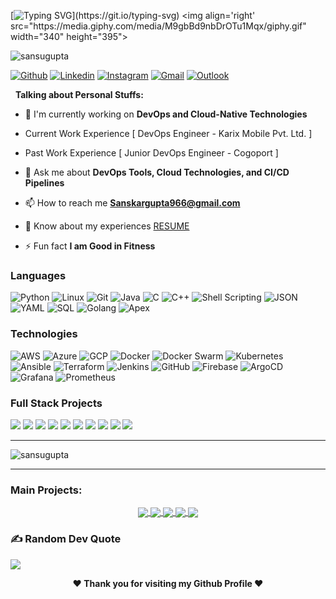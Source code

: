 [![Typing SVG](https://readme-typing-svg.herokuapp.com?font=Righteous&weight=10&size=30&duration=3000&pause=100&color=016EEA&background=388FFF00&center=true&vCenter=true&width=950&height=50&lines=Hey+Fellas%F0%9F%91%8B%2C+I'm+Sanskar+Gupta.+;A+Passionate+Cloud+Native+Developer.;Feel+Free+to+Connect+me.;If+there+is+Anything.;Nice+to+Meet+You+!!!....)](https://git.io/typing-svg)
<img align='right' src="https://media.giphy.com/media/M9gbBd9nbDrOTu1Mqx/giphy.gif" width="340" height="395">
<p align="left"> <img src="https://komarev.com/ghpvc/?username=sansugupta&label=Profile%20views&color=0e75b6&style=flat" alt="sansugupta" /> </p>

[![Github](https://img.shields.io/badge/-Github-000?style=flat&logo=Github&logoColor=white)](https://github.com/sansugupta)
[![Linkedin](https://img.shields.io/badge/-LinkedIn-blue?style=flat&logo=Linkedin&logoColor=white)](https://www.linkedin.com/in/sanskargupta9/)
[![Instagram](https://img.shields.io/badge/-Instagram-c13584?style=flat&labelColor=c13584&logo=instagram&logoColor=white)](https://www.instagram.com/sanskargupta1006/)
[![Gmail](https://img.shields.io/badge/-Gmail-c14438?style=flat&logo=Gmail&logoColor=white)](mailto:sanskargupta966@gmail.com)
[![Outlook](https://img.shields.io/badge/-Outlook-0078D4?style=flat&logo=Microsoft-Outlook&logoColor=white)](mailto:sanskargupta966@hotmail.com)

&nbsp;
**Talking about Personal Stuffs:**
- 🔭 I'm currently working on **DevOps and Cloud-Native Technologies**

- Current Work Experience [ DevOps Engineer - Karix Mobile Pvt. Ltd. ]
- Past Work Experience [ Junior DevOps Engineer - Cogoport ]

- 💬 Ask me about **DevOps Tools, Cloud Technologies, and CI/CD Pipelines**

- 📫 How to reach me **Sanskargupta966@gmail.com**

- 📄 Know about my experiences [RESUME](https://drive.google.com/file/d/1khJF6qxHwbJD0WFJa6yAKMWamQQrQTCS/view?usp=sharing)

- ⚡ Fun fact **I am Good in Fitness**

### Languages

![Python](https://img.shields.io/badge/-Python-000?&logo=Python)
![Linux](https://img.shields.io/badge/-Linux-000?&logo=Linux)
![Git](https://img.shields.io/badge/-Git-000?&logo=Git)
![Java](https://img.shields.io/badge/-Java-000?&logo=Java&logoColor=007396)
![C](https://img.shields.io/badge/-C-000?&logo=C)
![C++](https://img.shields.io/badge/-C++-000?&logo=c%2b%2b&logoColor=00599C)
![Shell Scripting](https://img.shields.io/badge/-Shell%20Scripting-000?&logo=GNU%20Bash)
![JSON](https://img.shields.io/badge/-JSON-000?&logo=JSON)
![YAML](https://img.shields.io/badge/-YAML-000?&logo=YAML)
![SQL](https://img.shields.io/badge/-SQL-000?&logo=MySQL)
![Golang](https://img.shields.io/badge/-Golang-000?&logo=Go)
![Apex](https://img.shields.io/badge/-Apex-000?&logo=Salesforce)

### Technologies

![AWS](https://img.shields.io/badge/-AWS-000?&logo=Amazon-AWS&logoColor=F90)
![Azure](https://img.shields.io/badge/-Azure-000?&logo=Microsoft-Azure)
![GCP](https://img.shields.io/badge/-GCP-000?&logo=Google-Cloud)
![Docker](https://img.shields.io/badge/-Docker-000?&logo=Docker)
![Docker Swarm](https://img.shields.io/badge/-Docker%20Swarm-000?&logo=Docker)
![Kubernetes](https://img.shields.io/badge/-Kubernetes-000?&logo=Kubernetes)
![Ansible](https://img.shields.io/badge/-Ansible-000?&logo=Ansible)
![Terraform](https://img.shields.io/badge/-Terraform-000?&logo=Terraform)
![Jenkins](https://img.shields.io/badge/-Jenkins-000?&logo=Jenkins)
![GitHub](https://img.shields.io/badge/-GitHub-000?&logo=GitHub)
![Firebase](https://img.shields.io/badge/-Firebase-000?&logo=Firebase)
![ArgoCD](https://img.shields.io/badge/-ArgoCD-000?&logo=Argo)
![Grafana](https://img.shields.io/badge/-Grafana-000?&logo=Grafana)
![Prometheus](https://img.shields.io/badge/-Prometheus-000?&logo=Prometheus)

### Full Stack Projects

[![](https://img.shields.io/badge/-🧬%20Python%20Learning-000)](https://github.com/sansugupta/PythonJourney)
[![](https://img.shields.io/badge/-📝%20Shell%20Scripting-000)](https://github.com/sansugupta/Shell-Scripting)
[![](https://img.shields.io/badge/-🗺%20Gossiper-000)](https://github.com/sansugupta/Gossiper)
[![](https://img.shields.io/badge/-🛰%20Stock%20Screen-000)](https://github.com/sansugupta/Stocks-Screen)
[![](https://img.shields.io/badge/-🔊%20SHINE-000)](https://github.com/sansugupta/SHINE)
[![](https://img.shields.io/badge/-☁️%20Three-Tier%20Web%20App-000)](https://github.com/sansugupta/three-tier-web-app)
[![](https://img.shields.io/badge/-🎲%20Cloud-Native%20Board%20Game-000)](https://github.com/sansugupta/cloud-native-board-game)
[![](https://img.shields.io/badge/-🚀%20Rails%20App%20Deployment-000)](https://github.com/sansugupta/Ruby-on-Rails-Application-Deployment)
[![](https://img.shields.io/badge/-🏗%20Terraform%20Project-000)](https://github.com/sansugupta/Terraform-Project)
[![](https://img.shields.io/badge/-🚀%20Boardgame%20CI/CD%20Pipeline-000)](https://github.com/sansugupta/Boardgame-CI-CD-Pipeline)

---

<p><img align="center" src="https://github-readme-stats.vercel.app/api/top-langs?username=sansugupta&show_icons=true&locale=en&layout=compact" alt="sansugupta" /></p>

---

<!-- Its main projects -->
<h3 align="left">Main Projects:</h3>
<p align="center">
  <a href="https://github.com/sansugupta/PythonJourney">
    <img align="center" src="https://github-readme-stats.vercel.app/api/pin/?username=sansugupta&repo=PythonJourney" />
  </a>
  <a href="https://github.com/sansugupta/Shell-Scripting">
    <img align="center" src="https://github-readme-stats.vercel.app/api/pin/?username=sansugupta&repo=Shell-Scripting" />
  </a>
  <a href="https://github.com/sansugupta/Boardgame-CI-CD-Pipeline">
    <img align="center" src="https://github-readme-stats.vercel.app/api/pin/?username=sansugupta&repo=Boardgame-CI-CD-Pipeline" />
  </a>
  <a href="https://github.com/sansugupta/Ruby-on-Rails-Application-Deployment">
    <img align="center" src="https://github-readme-stats.vercel.app/api/pin/?username=sansugupta&repo=Ruby-on-Rails-Application-Deployment" />
  </a>
  <a href="https://github.com/sansugupta/Terraform-Project">
    <img align="center" src="https://github-readme-stats.vercel.app/api/pin/?username=sansugupta&repo=Terraform-Project" />
  </a>
</p>


### ✍️ Random Dev Quote
![](https://quotes-github-readme.vercel.app/api?type=horizontal&theme=radical)

<div align="center">
<b>❤️ Thank you for visiting my Github Profile ❤️</b>
</div>
